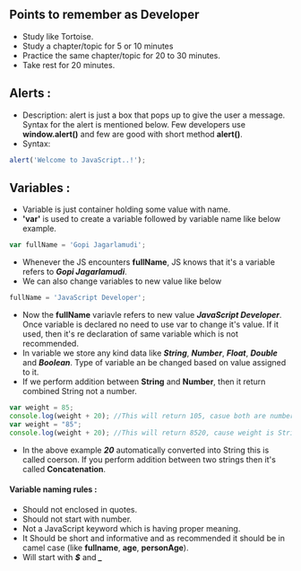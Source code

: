 ## Points to remember as Developer
- Study like Tortoise.
- Study a chapter/topic for 5 or 10 minutes
- Practice the same chapter/topic for 20 to 30 minutes.
- Take rest for 20 minutes.

## Alerts :
- Description: alert is just a box that pops up to give the user a message. Syntax for the alert is mentioned below. Few developers use **window.alert()** and few are good with short method **alert()**.
- Syntax: 
```js
alert('Welcome to JavaScript..!');
```

## Variables :
- Variable is just container holding some value with name. 
- **'var'** is used to create a variable followed by variable name like below example.
```js
var fullName = 'Gopi Jagarlamudi';
```
- Whenever the JS encounters **fullName**, JS knows that it's a variable refers to ***Gopi Jagarlamudi***.
- We can also change variables to new value like below
```js
fullName = 'JavaScript Developer';
```
- Now the **fullName** variavle refers to new value ***JavaScript Developer***. Once variable is declared no need to use var to change it's value. If it used, then it's re declaration of same variable which is not recommended.
- In variable we store any kind data like ***String***, ***Number***, ***Float***, ***Double*** and ***Boolean***. Type of variable an be changed based on value assigned to it.
- If we perform addition between **String** and **Number**, then it return combined String not a number.
```js
var weight = 85;
console.log(weight + 20); //This will return 105, casue both are numbers
var weight = "85";
console.log(weight + 20); //This will return 8520, cause weight is String and 20 is number.
```
- In the above example ***20*** automatically converted into String this is called coerson. If you perform addition between two strings then it's called **Concatenation**.

#### Variable naming rules : ####
- Should not enclosed in quotes.
- Should not start with number.
- Not a JavaScript keyword which is having proper meaning.
- It Should be short and informative and as recommended it should be in camel case (like **fullname**, **age**, **personAge**).
- Will start with ***$*** and ***_*** 
<!--stackedit_data:
eyJoaXN0b3J5IjpbLTI2MTQxNTgyNiwtODEyMDA0NjE0LC03Mj
Y5NDAwMjcsLTE1NjE4NTQ1MTMsLTE5NzcxNzQ0MzEsLTIyMzYx
NTk5NSw0NTc0MDE4ODUsOTM2OTkxNjMxLDE5MzM1ODk0MjcsLT
Q3NjE4MTU5XX0=
-->